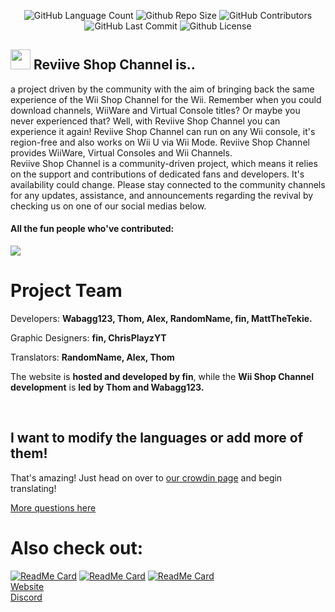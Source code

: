 <p align="center" width="100%">
<img alt="GitHub Language Count" src="https://img.shields.io/badge/languages-10-blue" /> <img alt="Github Repo Size" src="https://img.shields.io/badge/repo_size-240_MB-blue" /> <img alt="GitHub Contributors" src="https://img.shields.io/github/contributors/Reviive-Shop-Channel/.github" /> <img alt="GitHub Last Commit" src="https://img.shields.io/github/last-commit/Reviive-Shop-Channel/.github" /> <img alt="Github License" src="https://img.shields.io/github/license/Reviive-Shop-Channel/.github" /></br></p>
<h2><a href="https://ftolnks.xyz"><img width="32" src="https://ftolnks.xyz/img/rsclogo.png"></a> Reviive Shop Channel is..</br></h2>
a project driven by the community with the aim of bringing back the same experience of the Wii Shop Channel for the Wii. Remember when you could download channels, WiiWare and Virtual Console titles? Or maybe you never experienced that? Well, with Reviive Shop Channel you can experience it again! Reviive Shop Channel can run on any Wii console, it's region-free and also works on Wii U via Wii Mode. Reviive Shop Channel provides WiiWare, Virtual Consoles and Wii Channels.
<br>
Reviive Shop Channel is a community-driven project, which means it relies on the support and contributions of dedicated fans and developers. It's availability could change. Please stay connected to the community channels for any updates, assistance, and announcements regarding the revival by checking us on one of our social medias below.

#### All the fun people who've contributed:
<a href = "https://github.com/Reviive-Shop-Channel/.github/graphs/contributors">
  <img src = "https://contrib.rocks/image?repo=Reviive-Shop-Channel/.github"/>
</a>

# **Project Team**
<p>Developers: <b>Wabagg123, Thom, Alex, RandomName, fin, MattTheTekie.</b></p>
<p> Graphic Designers: <b>fin, ChrisPlayzYT</b></p>
<p> Translators: <b>RandomName, Alex, Thom</b></p>
<p>The website is <b>hosted and developed by fin</b>, while the <b>Wii Shop Channel development</b> is <b>led by Thom and Wabagg123.</b></p></br>

## I want to modify the languages or add more of them!
That's amazing! 
Just head on over to [our crowdin page](https://crowdin.com/project/Reviive-Shop-Channel) and begin translating!

[More questions here](https://ftolnks.xyz/faq/)

# Also check out:
[![ReadMe Card](https://github-readme-stats.vercel.app/api/pin/?username=Reviive-Shop-Channel&repo=.github)](https://github.com/Reviive-Shop-Channel/.github)
[![ReadMe Card](https://github-readme-stats.vercel.app/api/pin/?username=Reviive-Shop-Channel&repo=.github)](https://github.com/Reviive-Shop-Channel/.github)
[![ReadMe Card](https://github-readme-stats.vercel.app/api/pin/?username=Reviive-Shop-Channel&repo=.github)](https://github.com/Reviive-Shop-Channel/.github)
<br>
[Website](https://ftolnks.xyz)
<br>
[Discord](https://ftolnks.xyz/reviivedsc)
